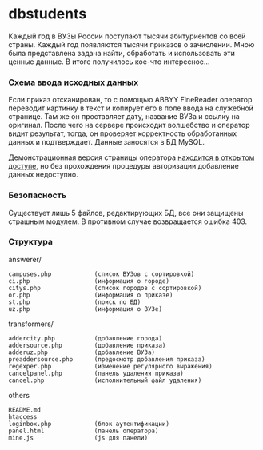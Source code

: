 # dbstudents

Каждый год в ВУЗы России поступают тысячи абитуриентов со всей страны. Каждый год появляются тысячи приказов о зачислении. Мною была представлена задача найти, обработать и использовать эти ценные данные. В итоге получилось кое-что интересное...

### Схема ввода исходных данных

Если приказ отсканирован, то с помощью ABBYY FineReader оператор переводит картинку в текст и копирует его в поле ввода на служебной странице. Там же он проставляет дату, название ВУЗа и ссылку на оригинал. После чего на сервере происходит волшебство и оператор видит результат, тогда, он проверяет корректность обработанных данных и подтверждает. Данные заносятся в БД MySQL.

Демонстрационная версия страницы оператора [находится в открытом доступе](http://openstudents.ru/adm/panel), но без прохождения процедуры авторизации добавление данных недоступно.

### Безопасность

Существует лишь 5 файлов, редактирующих БД, все они защищены страшным модулем. В противном случае возвращается ошибка 403.

### Структура

answerer/

	campuses.php 			(список ВУЗов с сортировкой)
	ci.php 					(информация о городе)
	citys.php 				(список городов с сортировкой)
	or.php 					(информация о приказе)
	st.php 					(поиск по БД)
	uz.php 					(информация о ВУЗе)

transformers/

	addercity.php 			(добавление города)
	addersource.php 		(добавление приказа)
	adderuz.php 			(добавление ВУЗа)
	preaddersource.php 		(предосмотр добавления приказа)
	regexper.php 			(изменение регулярного выражения)
	cancelpanel.php 		(панель удаления приказа)
	cancel.php 				(исполнительный файл удаления)

others

	README.md
	htaccess
	loginbox.php 			(блок аутентификации)
	panel.html 				(панель оператора)
	mine.js   				(js для панели)